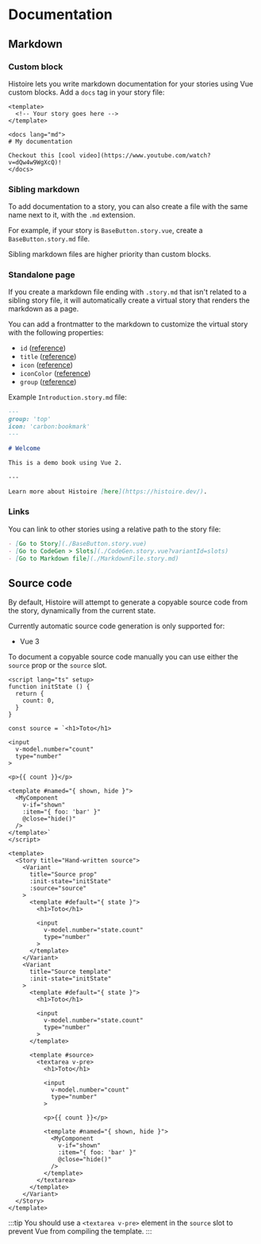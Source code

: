 # Documentation

## Markdown

### Custom block

Histoire lets you write markdown documentation for your stories using Vue custom blocks. Add a `docs` tag in your story file:

```vue{5-9}
<template>
  <!-- Your story goes here -->
</template>

<docs lang="md">
# My documentation

Checkout this [cool video](https://www.youtube.com/watch?v=dQw4w9WgXcQ)!
</docs>
```

### Sibling markdown

To add documentation to a story, you can also create a file with the same name next to it, with the `.md` extension.

For example, if your story is `BaseButton.story.vue`, create a `BaseButton.story.md` file.

Sibling markdown files are higher priority than custom blocks.

### Standalone page

If you create a markdown file ending with `.story.md` that isn't related to a sibling story file, it will automatically create a virtual story that renders the markdown as a page.

You can add a frontmatter to the markdown to customize the virtual story with the following properties:

- `id` ([reference](../../reference/vue3/story.md#id))
- `title` ([reference](../../reference/vue3/story.md#title))
- `icon` ([reference](../../reference/vue3/story.md#icon))
- `iconColor` ([reference](../../reference/vue3/story.md#iconcolor))
- `group` ([reference](../../reference/vue3/story.md#group))

Example `Introduction.story.md` file:

```md
---
group: 'top'
icon: 'carbon:bookmark'
---

# Welcome

This is a demo book using Vue 2.

---

Learn more about Histoire [here](https://histoire.dev/).
```

### Links

You can link to other stories using a relative path to the story file:

```md
- [Go to Story](./BaseButton.story.vue)
- [Go to CodeGen > Slots](./CodeGen.story.vue?variantId=slots)
- [Go to Markdown file](./MarkdownFile.story.md)
```

## Source code

By default, Histoire will attempt to generate a copyable source code from the story, dynamically from the current state.

Currently automatic source code generation is only supported for:

- Vue 3

To document a copyable source code manually you can use either the `source` prop or the `source` slot.

```vue{31,55-74}
<script lang="ts" setup>
function initState () {
  return {
    count: 0,
  }
}

const source = `<h1>Toto</h1>

<input
  v-model.number="count"
  type="number"
>

<p>{{ count }}</p>

<template #named="{ shown, hide }">
  <MyComponent
    v-if="shown"
    :item="{ foo: 'bar' }"
    @close="hide()"
  />
</template>`
</script>

<template>
  <Story title="Hand-written source">
    <Variant
      title="Source prop"
      :init-state="initState"
      :source="source"
    >
      <template #default="{ state }">
        <h1>Toto</h1>

        <input
          v-model.number="state.count"
          type="number"
        >
      </template>
    </Variant>
    <Variant
      title="Source template"
      :init-state="initState"
    >
      <template #default="{ state }">
        <h1>Toto</h1>

        <input
          v-model.number="state.count"
          type="number"
        >
      </template>

      <template #source>
        <textarea v-pre>
          <h1>Toto</h1>

          <input
            v-model.number="count"
            type="number"
          >

          <p>{{ count }}</p>

          <template #named="{ shown, hide }">
            <MyComponent
              v-if="shown"
              :item="{ foo: 'bar' }"
              @close="hide()"
            />
          </template>
        </textarea>
      </template>
    </Variant>
  </Story>
</template>
```

:::tip
You should use a `<textarea v-pre>` element in the `source` slot to prevent Vue from compiling the template.
:::
